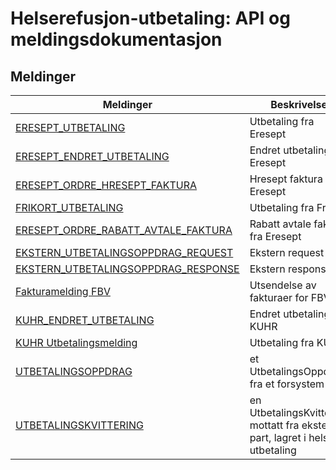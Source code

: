 # Helserefusjon-utbetaling: API og meldingsdokumentasjon

## Meldinger

Meldinger |  Beskrivelse
-----|------------
[ERESEPT_UTBETALING](docs/eresept/ERESEPT_UTBETALING.md) | Utbetaling fra Eresept
[ERESEPT_ENDRET_UTBETALING](docs/eresept/ERESEPT_ENDRET_UTBETALING.md) | Endret utbetaling fra Eresept
[ERESEPT_ORDRE_HRESEPT_FAKTURA](docs/eresept/ERESEPT_ORDRE_HRESEPT_FAKTURA.md) | Hresept faktura fra Eresept
[FRIKORT_UTBETALING](docs/frikort/FRIKORT_UTBETALING.md) | Utbetaling fra Frikort
[ERESEPT_ORDRE_RABATT_AVTALE_FAKTURA](docs/eresept/ERESEPT_ORDRE_RABATT_AVTALE_FAKTURA.md) | Rabatt avtale faktura fra Eresept
[EKSTERN_UTBETALINGSOPPDRAG_REQUEST](docs/EKSTERN_UTBETALINGSOPPDRAG_REQUEST.md) | Ekstern request
[EKSTERN_UTBETALINGSOPPDRAG_RESPONSE](docs/EKSTERN_UTBETALINGSOPPDRAG_RESPONSE.md) | Ekstern response
[Fakturamelding FBV](docs/kuhr/FBV_FAKTURAMELDING.md) | Utsendelse av fakturaer for FBV
[KUHR_ENDRET_UTBETALING](docs/kuhr/KUHR_ENDRET_UTBETALING.md) | Endret utbetaling fra KUHR
[KUHR Utbetalingsmelding](docs/kuhr/KUHR_UTBETALINGSMELDING.md) | Utbetaling fra KUHR
[UTBETALINGSOPPDRAG](docs/UTBETALINGSOPPDRAG.md) | et UtbetalingsOppdrag fra et forsystem
[UTBETALINGSKVITTERING](docs/UTBETALINGSKVITTERING.md) | en UtbetalingsKvittering mottatt fra ekstern part, lagret i helse-utbetaling 
